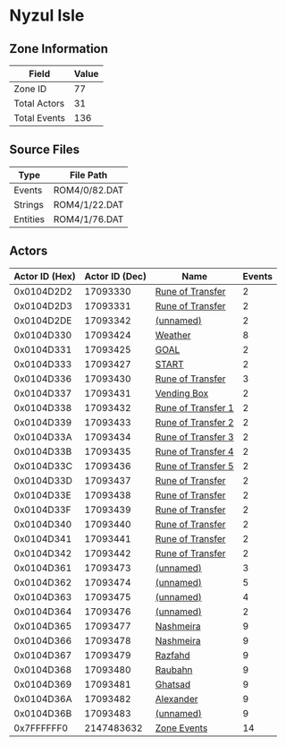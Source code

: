 # Nyzul Isle

## Zone Information

| Field        |   Value |
|--------------|---------|
| Zone ID      |      77 |
| Total Actors |      31 |
| Total Events |     136 |

## Source Files

| Type     | File Path     |
|----------|---------------|
| Events   | ROM4/0/82.DAT |
| Strings  | ROM4/1/22.DAT |
| Entities | ROM4/1/76.DAT |

## Actors

| Actor ID (Hex)   |   Actor ID (Dec) | Name                                                               |   Events |
|------------------|------------------|--------------------------------------------------------------------|----------|
| 0x0104D2D2       |         17093330 | [Rune of Transfer](./17093330%20-%20Rune%20of%20Transfer.md)       |        2 |
| 0x0104D2D3       |         17093331 | [Rune of Transfer](./17093331%20-%20Rune%20of%20Transfer.md)       |        2 |
| 0x0104D2DE       |         17093342 | [(unnamed)](./17093342.md)                                         |        2 |
| 0x0104D330       |         17093424 | [Weather](./17093424%20-%20Weather.md)                             |        8 |
| 0x0104D331       |         17093425 | [GOAL](./17093425%20-%20GOAL.md)                                   |        2 |
| 0x0104D333       |         17093427 | [START](./17093427%20-%20START.md)                                 |        2 |
| 0x0104D336       |         17093430 | [Rune of Transfer](./17093430%20-%20Rune%20of%20Transfer.md)       |        3 |
| 0x0104D337       |         17093431 | [Vending Box](./17093431%20-%20Vending%20Box.md)                   |        2 |
| 0x0104D338       |         17093432 | [Rune of Transfer 1](./17093432%20-%20Rune%20of%20Transfer%201.md) |        2 |
| 0x0104D339       |         17093433 | [Rune of Transfer 2](./17093433%20-%20Rune%20of%20Transfer%202.md) |        2 |
| 0x0104D33A       |         17093434 | [Rune of Transfer 3](./17093434%20-%20Rune%20of%20Transfer%203.md) |        2 |
| 0x0104D33B       |         17093435 | [Rune of Transfer 4](./17093435%20-%20Rune%20of%20Transfer%204.md) |        2 |
| 0x0104D33C       |         17093436 | [Rune of Transfer 5](./17093436%20-%20Rune%20of%20Transfer%205.md) |        2 |
| 0x0104D33D       |         17093437 | [Rune of Transfer](./17093437%20-%20Rune%20of%20Transfer.md)       |        2 |
| 0x0104D33E       |         17093438 | [Rune of Transfer](./17093438%20-%20Rune%20of%20Transfer.md)       |        2 |
| 0x0104D33F       |         17093439 | [Rune of Transfer](./17093439%20-%20Rune%20of%20Transfer.md)       |        2 |
| 0x0104D340       |         17093440 | [Rune of Transfer](./17093440%20-%20Rune%20of%20Transfer.md)       |        2 |
| 0x0104D341       |         17093441 | [Rune of Transfer](./17093441%20-%20Rune%20of%20Transfer.md)       |        2 |
| 0x0104D342       |         17093442 | [Rune of Transfer](./17093442%20-%20Rune%20of%20Transfer.md)       |        2 |
| 0x0104D361       |         17093473 | [(unnamed)](./17093473.md)                                         |        3 |
| 0x0104D362       |         17093474 | [(unnamed)](./17093474.md)                                         |        5 |
| 0x0104D363       |         17093475 | [(unnamed)](./17093475.md)                                         |        4 |
| 0x0104D364       |         17093476 | [(unnamed)](./17093476.md)                                         |        2 |
| 0x0104D365       |         17093477 | [Nashmeira](./17093477%20-%20Nashmeira.md)                         |        9 |
| 0x0104D366       |         17093478 | [Nashmeira](./17093478%20-%20Nashmeira.md)                         |        9 |
| 0x0104D367       |         17093479 | [Razfahd](./17093479%20-%20Razfahd.md)                             |        9 |
| 0x0104D368       |         17093480 | [Raubahn](./17093480%20-%20Raubahn.md)                             |        9 |
| 0x0104D369       |         17093481 | [Ghatsad](./17093481%20-%20Ghatsad.md)                             |        9 |
| 0x0104D36A       |         17093482 | [Alexander](./17093482%20-%20Alexander.md)                         |        9 |
| 0x0104D36B       |         17093483 | [(unnamed)](./17093483.md)                                         |        9 |
| 0x7FFFFFF0       |       2147483632 | [Zone Events](./Zone%20Events.md)                                  |       14 |